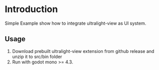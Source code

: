 # Introduction
Simple Example show how to integrate ultralight-view as UI system.

## Usage
1. Download prebuilt ultralight-view extension from github release and unzip it to src/bin folder
2. Run with godot mono >= 4.3.